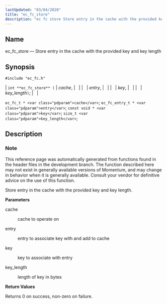 ```yaml
---
lastUpdated: "03/04/2020"
title: "ec_fc_store"
description: "ec fc store Store entry in the cache with the provided key and key length int ec fc store cache entry key key length ec fc t cache ec fc entry t entry const void key size t key length This reference page was automatically generated from functions found in..."
---
```


<a name="apis.ec_fc_store"></a> 
## Name

ec_fc_store — Store entry in the cache with the provided key and key length

## Synopsis

`#include "ec_fc.h"`

| `int **ec_fc_store** (` | <var class="pdparam">cache</var>, |   |
|   | <var class="pdparam">entry</var>, |   |
|   | <var class="pdparam">key</var>, |   |
|   | <var class="pdparam">key_length</var>`)`; |   |

`ec_fc_t * <var class="pdparam">cache</var>`;
`ec_fc_entry_t * <var class="pdparam">entry</var>`;
`const void * <var class="pdparam">key</var>`;
`size_t <var class="pdparam">key_length</var>`;<a name="idp52342048"></a> 
## Description

### Note

This reference page was automatically generated from functions found in the header files in the development branch. The function described here may not exist in generally available versions of Momentum, and may change in behavior when it is generally available. Consult your vendor for definitive advice on the use of this function.

Store entry in the cache with the provided key and key length.

**<a name="idp52344944"></a> Parameters**

<dl class="variablelist">

<dt>cache</dt>

<dd>

cache to operate on

</dd>

<dt>entry</dt>

<dd>

entry to associate key with and add to cache

</dd>

<dt>key</dt>

<dd>

key to associate with entry

</dd>

<dt>key_length</dt>

<dd>

length of key in bytes

</dd>

</dl>

**<a name="idp52353200"></a> Return Values**

Returns 0 on success, non-zero on failure.